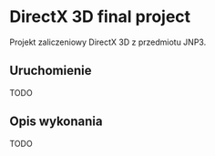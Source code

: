 # DirectX 3D final project

Projekt zaliczeniowy DirectX 3D z przedmiotu JNP3.

## Uruchomienie

TODO

## Opis wykonania

TODO
